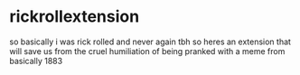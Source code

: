 # rickrollextension
so basically i was rick rolled and never again tbh so heres an extension that will save us from the cruel humiliation of being pranked with a meme from basically  1883
